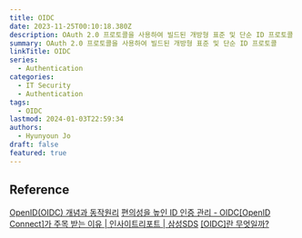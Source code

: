 ```yaml
---
title: OIDC
date: 2023-11-25T00:10:18.380Z
description: OAuth 2.0 프로토콜을 사용하여 빌드된 개방형 표준 및 단순 ID 프로토콜
summary: OAuth 2.0 프로토콜을 사용하여 빌드된 개방형 표준 및 단순 ID 프로토콜
linkTitle: OIDC
series:
  - Authentication
categories:
  - IT Security
  - Authentication
tags:
  - OIDC
lastmod: 2024-01-03T22:59:34
authors:
  - Hyunyoun Jo
draft: false
featured: true
---
```


## Reference
[OpenID(OIDC) 개념과 동작원리](https://hudi.blog/open-id/)
[편의성을 높인 ID 인증 관리 - OIDC[OpenID Connect]가 주목 받는 이유 | 인사이트리포트 | 삼성SDS](https://www.samsungsds.com/kr/insights/oidc.html)
[[OIDC]란 무엇일까?](https://velog.io/@choidongkuen/OIDC%EB%9E%80-%EB%AC%B4%EC%97%87%EC%9D%BC%EA%B9%8C)
